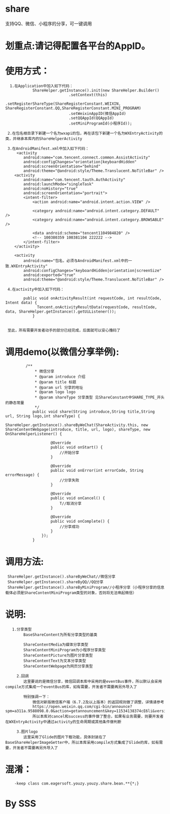 # share
支持QQ、微信、小程序的分享，可一键调用

# 划重点:请记得配置各平台的AppID。
 
# 使用方式：
      
      1.在Application中加入如下代码：
                ShareHelper.getInstance().init(new ShareHelper.Builder()
                                .setContext(this)
                                .setRegisterShareType(ShareRegisterConstant.WEIXIN, ShareRegisterConstant.QQ,ShareRegisterConstant.MINI_PROGRAM)
                                .setWeixinAppID(微信AppId)
                                .setQQAppId(QQAppId)
                                .setMiniProgramId(小程序Id));

     2.在包名根目录下新建一个名为wxapi的包，再在该包下新建一个名为WXEntryActivity的类，并继承本库内的ShareHelperActivity

     3.在AndroidManifest.xml中加入如下代码：
         <activity
            android:name="com.tencent.connect.common.AssistActivity"
            android:configChanges="orientation|keyboardHidden"
            android:screenOrientation="behind"
            android:theme="@android:style/Theme.Translucent.NoTitleBar" />
        <activity
            android:name="com.tencent.tauth.AuthActivity"
            android:launchMode="singleTask"
            android:noHistory="true"
            android:screenOrientation="portrait">
            <intent-filter>
                <action android:name="android.intent.action.VIEW" />

                <category android:name="android.intent.category.DEFAULT" />
                <category android:name="android.intent.category.BROWSABLE" />

                <data android:scheme="tencent1104984820" />
                <!-- 100380359 100381104 222222 -->
            </intent-filter>
        </activity>

        <activity
            android:name="包名，必须与AndroidManifest.xml中的一致.WXEntryActivity"
            android:configChanges="keyboardHidden|orientation|screenSize"
            android:exported="true"
            android:theme="@android:style/Theme.Translucent.NoTitleBar" />

     4.在activity中加入如下代码：
            
            public void onActivityResult(int requestCode, int resultCode, Intent data) {
                  Tencent.onActivityResultData(requestCode, resultCode, data, ShareHelper.getInstance().getUiListener());
                }


     至此，所有需要开发者动手的部分已经完成，后面就可以安心撸码了

# 调用demo(以微信分享举例):

             /**
                 * 微信分享
                 * @param introduce 介绍
                 * @param title 标题
                 * @param url 分享的地址
                 * @param logo logo
                 * @param shareType 分享类型 见ShareConstant中SHARE_TYPE_开头的静态常量
                 */
                public void share(String introduce,String title,String url, String logo,int shareType) {
                    ShareHelper.getInstance().shareByWeChat(ShareActivity.this, new ShareContentWebpage(introduce, title, url, logo), shareType, new OnShareHelperListener() {

                        @Override
                        public void onStart() {
                            //开始分享
                        }

                        @Override
                        public void onError(int errorCode, String errorMessage) {
                            //分享失败
                        }

                        @Override
                        public void onCancel() {
                            T//取消分享
                        }

                        @Override
                        public void onComplete() {
                            //分享成功
                        }
                    });
                }

# 调用方法:
     
     ShareHelper.getInstance().shareByWeChat//微信分享
     ShareHelper.getInstance().shareByQQ//QQ分享
     ShareHelper.getInstance().shareByMiniProgram//小程序分享（小程序分享的信息载体必须是ShareContentMiniProgram类型的对象，否则将无法唤起微信）


# 说明:
      
       1.分享类型
            BaseShareContent为所有分享类型的基类

            ShareContentMedia为媒体分享类型
            ShareContentMiniProgram为小程序分享类型
            ShareContentPicture为图片分享类型
            ShareContentText为文本分享类型
            ShareContentWebpage为网页分享类型

         2.回调
            这里要说的是微信分享，微信回调本库中采用的是eventBus事件，所以默认会采用compile方式集成一个eventBus的库，如有需要，开发者不需要再另外导入了

            特别强调一下：
                微信对新版微信客户端（6.7.2及以上版本）的返回规则做了调整，详情请参考 
                https://open.weixin.qq.com/cgi-bin/announce?spm=a311a.9588098.0.0&action=getannouncement&key=11534138374cE6li&version=
                所以本库对cancel和success的事件做了整合，如果有业务需要，则要开发者在WXEntryActivity中通过activity的生命周期或其他条件做判断

         3.图片logo
            这里采用了Glide的图片下载功能，具体封装在了BaseShareHelperImageGetter中，所以本库采用compile方式集成了Glide的库，如有需要，开发者不需要再另外导入了

# 混淆：
        -keep class com.eagersoft.youzy.youzy.share.bean.**{*;}

# By SSS

